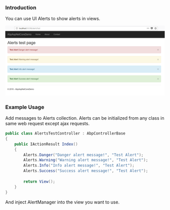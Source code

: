 ### Introduction

You can use UI Alerts to show alerts in views.

<img src="images/UI-Alerts.png" alt="UI Alerts" class="img-thumbnail" />

### Example Usage

Add messages to Alerts collection. Alerts can be initialized from any class in same web request except ajax requests.

```c#
public class AlertsTestController : AbpControllerBase
{
    public IActionResult Index()
    {
        Alerts.Danger("Danger alert message!", "Test Alert");
        Alerts.Warning("Warning alert message!", "Test Alert");
        Alerts.Info("Info alert message!", "Test Alert");
        Alerts.Success("Success alert message!", "Test Alert");

        return View();
    }
}
```

And inject AlertManager into the view you want to use.
